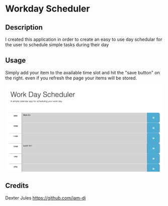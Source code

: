 # Workday Scheduler
## Description

I created this application in order to create an easy to use day schedular for the user to schedule simple tasks during their day

## Usage
Simply add your item to the available time slot and hit the "save button" on the right. even if you refresh the page your items will be stored.

![Day Planner](./assets/Screen%20Shot%202023-04-06%20at%207.16.35%20PM.png)

## Credits

Dexter Jules
https://github.com/iam-dj

